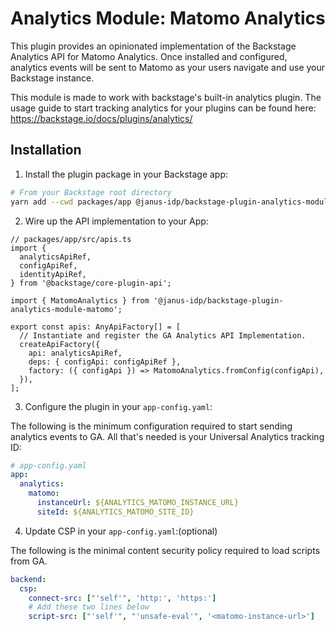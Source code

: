 # Analytics Module: Matomo Analytics

This plugin provides an opinionated implementation of the Backstage Analytics
API for Matomo Analytics. Once installed and configured, analytics events will
be sent to Matomo as your users navigate and use your Backstage instance.

This module is made to work with backstage's built-in analytics plugin. The usage guide to start tracking analytics for your plugins can be found here: https://backstage.io/docs/plugins/analytics/

## Installation

1. Install the plugin package in your Backstage app:

```sh
# From your Backstage root directory
yarn add --cwd packages/app @janus-idp/backstage-plugin-analytics-module-matomo
```

2. Wire up the API implementation to your App:

```tsx
// packages/app/src/apis.ts
import {
  analyticsApiRef,
  configApiRef,
  identityApiRef,
} from '@backstage/core-plugin-api';

import { MatomoAnalytics } from '@janus-idp/backstage-plugin-analytics-module-matomo';

export const apis: AnyApiFactory[] = [
  // Instantiate and register the GA Analytics API Implementation.
  createApiFactory({
    api: analyticsApiRef,
    deps: { configApi: configApiRef },
    factory: ({ configApi }) => MatomoAnalytics.fromConfig(configApi),
  }),
];
```

3. Configure the plugin in your `app-config.yaml`:

The following is the minimum configuration required to start sending analytics
events to GA. All that's needed is your Universal Analytics tracking ID:

```yaml
# app-config.yaml
app:
  analytics:
    matomo:
      instanceUrl: ${ANALYTICS_MATOMO_INSTANCE_URL}
      siteId: ${ANALYTICS_MATOMO_SITE_ID}
```

4. Update CSP in your `app-config.yaml`:(optional)

The following is the minimal content security policy required to load scripts from GA.

```yaml
backend:
  csp:
    connect-src: ["'self'", 'http:', 'https:']
    # Add these two lines below
    script-src: ["'self'", "'unsafe-eval'", '<matomo-instance-url>']
```

